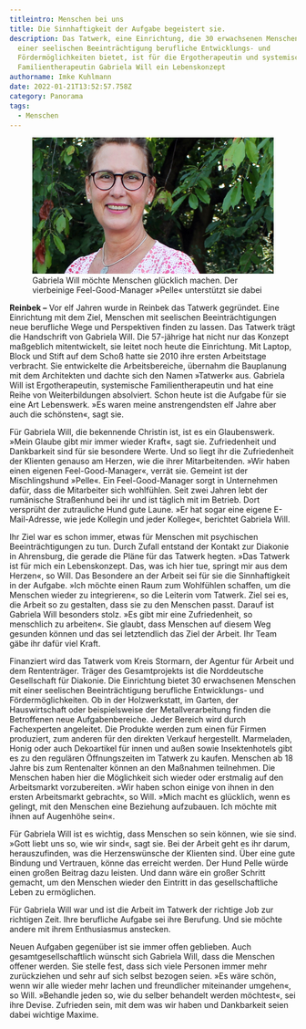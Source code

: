 ```yaml
---
titleintro: Menschen bei uns
title: Die Sinnhaftigkeit der Aufgabe begeistert sie.
description: Das Tatwerk, eine Einrichtung, die 30 erwachsenen Menschen mit
  einer seelischen Beeinträchtigung berufliche Entwicklungs- und
  Fördermöglichkeiten bietet, ist für die Ergotherapeutin und systemische
  Familientherapeutin Gabriela Will ein Lebenskonzept
authorname: Imke Kuhlmann
date: 2022-01-21T13:52:57.758Z
category: Panorama
tags:
  - Menschen
---
```



<figure>
  <img src="/static/media/2022-01-24-Will-Gabriela-Tatwerk.jpg">
  <figcaption>
Gabriela Will möchte Menschen glücklich machen. Der vierbeinige Feel-Good-Manager »Pelle« unterstützt sie dabei   
   
  </figcaption>
</figure>

**Reinbek –** Vor elf Jahren wurde in Reinbek das Tatwerk gegründet. Eine Einrichtung mit dem Ziel, Menschen mit seelischen Beeinträchtigungen neue berufliche Wege und Perspektiven finden zu lassen. Das Tatwerk trägt die Handschrift von Gabriela Will. Die 57-jährige hat nicht nur das Konzept maßgeblich mitentwickelt, sie leitet noch heute die Einrichtung. Mit Laptop, Block und Stift auf dem Schoß hatte sie 2010 ihre ersten Arbeitstage verbracht. Sie entwickelte die Arbeitsbereiche, übernahm die Bauplanung mit dem Architekten und dachte sich den Namen »Tatwerk« aus. Gabriela Will ist Ergotherapeutin, systemische Familientherapeutin und hat eine Reihe von Weiterbildungen absolviert. Schon heute ist die Aufgabe für sie eine Art Lebenswerk. »Es waren meine anstrengendsten elf Jahre aber auch die schönsten«, sagt sie. 

Für Gabriela Will, die bekennende Christin ist, ist es ein Glaubenswerk. »Mein Glaube gibt mir immer wieder Kraft«, sagt sie. Zufriedenheit und Dankbarkeit sind für sie besondere Werte. Und so liegt ihr die Zufriedenheit der Klienten genauso am Herzen, wie die ihrer Mitarbeitenden. »Wir haben einen eigenen Feel-Good-Manager«, verrät sie. Gemeint ist der Mischlingshund »Pelle«. Ein Feel-Good-Manager sorgt in Unternehmen dafür, dass die Mitarbeiter sich wohlfühlen. Seit zwei Jahren lebt der rumänische Straßenhund bei ihr und ist täglich mit im Betrieb. Dort versprüht der zutrauliche Hund gute Laune. »Er hat sogar eine eigene E-Mail-Adresse, wie jede Kollegin und jeder Kollege«, berichtet Gabriela Will.

Ihr Ziel war es schon immer, etwas für Menschen mit psychischen Beeinträchtigungen zu tun. Durch Zufall entstand der Kontakt zur Diakonie in Ahrensburg, die gerade die Pläne für das Tatwerk hegten. »Das Tatwerk ist für mich ein Lebenskonzept. Das, was ich hier tue, springt mir aus dem Herzen«, so Will. Das Besondere an der Arbeit sei für sie die Sinnhaftigkeit in der Aufgabe. »Ich möchte einen Raum zum Wohlfühlen schaffen, um die Menschen wieder zu integrieren«, so die Leiterin vom Tatwerk. Ziel sei es, die Arbeit so zu gestalten, dass sie zu den Menschen passt. Darauf ist Gabriela Will besonders stolz. »Es gibt mir eine Zufriedenheit, so menschlich zu arbeiten«. Sie glaubt, dass Menschen auf diesem Weg gesunden können und das sei letztendlich das Ziel der Arbeit. Ihr Team gäbe ihr dafür viel Kraft.

Finanziert wird das Tatwerk vom Kreis Stormarn, der Agentur für Arbeit und dem Rententräger. Träger des Gesamtprojekts ist die Norddeutsche Gesellschaft für Diakonie. Die Einrichtung bietet 30 erwachsenen Menschen mit einer seelischen Beeinträchtigung berufliche Entwicklungs- und Fördermöglichkeiten. Ob in der Holzwerkstatt, im Garten, der Hauswirtschaft oder beispielsweise der Metallverarbeitung finden die Betroffenen neue Aufgabenbereiche. Jeder Bereich wird durch Fachexperten angeleitet. Die Produkte werden zum einen für Firmen produziert, zum anderen für den direkten Verkauf hergestellt. Marmeladen, Honig oder auch Dekoartikel für innen und außen sowie Insektenhotels gibt es zu den regulären Öffnungszeiten im Tatwerk zu kaufen. Menschen ab 18 Jahre bis zum Rentenalter können an den Maßnahmen teilnehmen. Die Menschen haben hier die Möglichkeit sich wieder oder erstmalig auf den Arbeitsmarkt vorzubereiten. »Wir haben schon einige von ihnen in den ersten Arbeitsmarkt gebracht«, so Will. »Mich macht es glücklich, wenn es gelingt, mit den Menschen eine Beziehung aufzubauen. Ich möchte mit ihnen auf Augenhöhe sein«. 

Für Gabriela Will ist es wichtig, dass Menschen so sein können, wie sie sind. »Gott liebt uns so, wie wir sind«, sagt sie. Bei der Arbeit geht es ihr darum, herauszufinden, was die Herzenswünsche der Klienten sind. Über eine gute Bindung und Vertrauen, könne das erreicht werden. Der Hund Pelle würde einen großen Beitrag dazu leisten. Und dann wäre ein großer Schritt gemacht, um den Menschen wieder den Eintritt in das gesellschaftliche Leben zu ermöglichen.

Für Gabriela Will war und ist die Arbeit im Tatwerk der richtige Job zur richtigen Zeit. Ihre berufliche Aufgabe sei ihre Berufung. Und sie möchte andere mit ihrem Enthusiasmus anstecken. 

Neuen Aufgaben gegenüber ist sie immer offen geblieben. Auch gesamtgesellschaftlich wünscht sich Gabriela Will, dass die Menschen offener werden. Sie stelle fest, dass sich viele Personen immer mehr zurückziehen und sehr auf sich selbst bezogen seien. »Es wäre schön, wenn wir alle wieder mehr lachen und freundlicher miteinander umgehen«, so Will. »Behandle jeden so, wie du selber behandelt werden möchtest«, sei ihre Devise. Zufrieden sein, mit dem was wir haben und Dankbarkeit seien dabei wichtige Maxime.